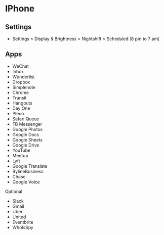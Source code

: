 # IPhone

## Settings

- Settings > Display & Brightness > Nightshift > Scheduled (8 pm to 7 am)

## Apps

- WeChat
- Inbox
- Wunderlist
- Dropbox
- Simplenote
- Chrome
- Transit
- Hangouts
- Day One
- Pleco
- Safari Queue
- FB Messenger
- Google Photos
- Google Docs
- Google Sheets
- Google Drive
- YouTube
- Meetup
- Lyft
- Google Translate
- BylineBusiness
- Chase
- Google Voice

Optional

- Slack
- Gmail
- Uber
- United
- Eventbrite
- WhoIsSpy

